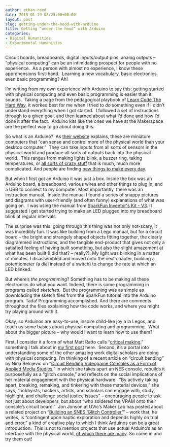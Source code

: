 ```yaml
---
author: ethan-reed
date: 2015-01-19 08:23:00+00:00
layout: post
slug: getting-under-the-hood-with-arduino
title: Getting “under the hood” with Arduino
categories:
- Digital Humanities
- Experimental Humanities
---
```


Circuit boards, breadboards, digital inputs/output pins, analog outputs – “physical computing” can be an intimidating prospect for people with no experience.  As a person with almost no experience, I know these apprehensions first-hand.  Learning a new vocabulary, basic electronics, even basic programming? Ah!

I’m writing from my own experience with Arduino to say this: getting started with physical computing and even basic programming is easier than it sounds.  Taking a page from the pedagogical playbook of [Learn Code The Hard Way](http://learncodethehardway.org/), it worked best for me when I tried to _do_ something even if I didn’t understand everything when I got started.  I followed a set of instructions through to a given goal, and then learned about what I’d done and how I’d done it after the fact.  Arduino kits like the ones we have at the Makerspace are the perfect way to go about doing this.

So what is an Arduino?  As [their website](http://arduino.cc/en/Guide/Introduction) explains, these are miniature computers that “can sense and control more of the physical world than your desktop computer.”  They can take inputs from all sorts of sensors in the physical world and produce all sorts of outputs back into the physical world.  This ranges from making lights blink, a buzzer ring, taking temperatures, or [all sorts of crazy stuff](http://playground.arduino.cc/Projects/Ideas) that is much, much more complicated. And people are finding [new things to make every day](http://www.instructables.com/id/Arduino-Projects/).

But when I first got an Arduino it was just a box. Inside the box was an Arduino board, a breadboard, various wires and other things to plug in, and a USB to connect to my computer. Most importantly, there was an instruction manual.  Inside the manual I found a series of snappy pictures and diagrams with user-friendly (and often funny) explanations of what was going on.  I was using the manual from [SparkFun Inventor's Kit - V3](https://www.sparkfun.com/products/retired/11576). It suggested I get started trying to make an LED plugged into my breadboard blink at regular intervals.

The surprise was this: going through this thing was not only not-scary, it was incredibly fun. It was like building from a Lego manual, but for a circuit board – the bright and strangely shaped objects fitting together, the clearly diagrammed instructions, and the tangible end-product that gives not only a satisfied feeling of having built something, but also the slight amazement at what has been built (I did that? – really?). My light was blinking in a matter of minutes. I disassembled and moved onto the next chapter, building a potentiometer (a dial instead of a switch) to change the rate at which an LED blinked.

But where’s _the programming_? Something has to be making all these electronics do what you want. Indeed, there is some programming in programs called _sketches_.  But the programming was as simple as downloading the sketch files from the SparkFun tutorial into the Arduino program. Tada! Programming accomplished. And there are comments throughout the files explaining how the code works, and where you might try playing around with it.

Okay, so Arduinos are easy-to-use, inspire child-like joy a la Legos, and teach us some basics about physical computing and programming.  What about the bigger picture – why would I want to learn how to use them?

First, I consider it a form of what Matt Ratto calls “[critical making](http://www.tandfonline.com/doi/pdf/10.1080/01972243.2011.583819),” something I talk about in [my first post](http://scholarslab.org/experimental-humanities/come-explore-the-makerspace/) here.  Second, it’s a portal into understanding some of the other amazing work digital scholars are doing with physical computing. I’m thinking of a recent article on “circuit bending” by Nina Belojevic on “[Circuit Bending Videogame Consoles as a Form of Applied Media Studies](http://www.nanocrit.com/issues/5/circuit-bending-videogame-consoles-form-applied-media-studies),” in which she takes apart an NES console, rebuilds it purposefully as a “glitch console,” and reflects on the social implications of her material engagement with the physical hardware.  “By actively taking apart, breaking, remaking, and tinkering with these material devices,” she says, “hobbyists, hackers, artists, and scholars can engage with, study, highlight, and challenge social justice issues” – encouraging people to ask not just about developers, but about “who soldered the VRAM onto their console’s circuit board.”  Jon Jonson at UVic’s Maker Lab has posted about a related project on “[Building an SNES ‘Glitch Controller’](http://maker.uvic.ca/snes/)” – work that, he writes, is “contingent upon haptic exploration and depends highly on trial and error,” a kind of creative play to which I think Arduinos can be a great introduction.  This is not to mention projects that use actual Arduino’s as an interface with the physical world, [of which there are many](http://www.instructables.com/id/20-Unbelievable-Arduino-Projects/). So come in and try them out!
